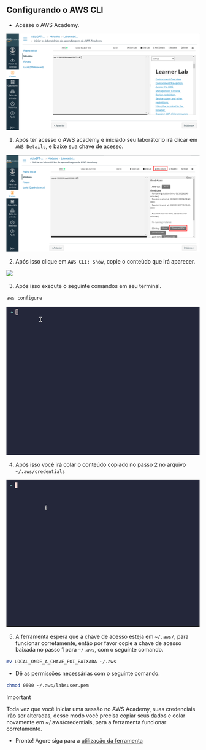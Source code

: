 ## Configurando o AWS CLI

+ Acesse o AWS Academy.

![](images/console_aws.png)

1. Após ter acesso o AWS academy e iniciado seu laborátorio irá clicar em `AWS Details`, e baixe sua chave de acesso.

![](images/baixando_chave.png)

2. Após isso clique em `AWS CLI: Show`, copie o conteúdo que irá aparecer.

![](images/baixando_show.png)

3. Após isso execute o seguinte comandos em seu terminal.

```bash
aws configure
```

![](images/aws_configure.gif)

4. Após isso você irá colar o conteúdo copiado no passo 2 no arquivo `~/.aws/credentials`

![](images/colando_arquivo.gif)

5. A ferramenta espera que a chave de acesso esteja em `~/.aws/`, para funcionar corretamente, então por favor copie a chave de acesso baixada no passo 1 para `~/.aws`, com o seguinte comando.

```bash
mv LOCAL_ONDE_A_CHAVE_FOI_BAIXADA ~/.aws

```

+ Dê as permissões necessárias com o seguinte comando.

```bash
chmod 0600 ~/.aws/labsuser.pem
```

> [!IMPORTANT]
> Toda vez que você iniciar uma sessão no AWS Academy, suas credenciais irão ser alteradas, desse modo você precisa copiar seus dados e colar novamente em ~/.aws/credentials, para a ferramenta funcionar corretamente.

+ Pronto! Agore siga para a [utilização da ferramenta](../README.md/#5.-Utilizando-a-ferramenta) 
